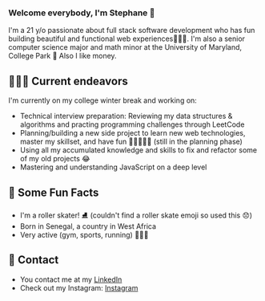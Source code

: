 ### Welcome everybody, I'm Stephane 👋
I'm a 21 y/o passionate about full stack software development who has fun building beautiful and functional web experiences🧑🏾‍💻.
I'm also a senior computer science major and math minor at the University of Maryland, College Park 🏫
Also I like money.

 ## 👨🏾‍💻 Current endeavors
I'm currently on my college winter break and working on:
* Technical interview preparation: Reviewing my data structures & algorithms and practing programming challenges through LeetCode
* Planning/building a new side project to learn new web technologies, master my skillset, and have fun 👷🏾‍♂️👷🏾 (still in the planning phase)
* Using all my accumulated knowledge and skills to fix and refactor some of my old projects 😂
* Mastering and understanding JavaScript on a deep level 

## 🎉 Some Fun Facts
* I'm a roller skater! ⛸ (couldn't find a roller skate emoji so used this 😞)
* Born in Senegal, a country in West Africa 
* Very active (gym, sports, running) 🏋🏽‍♂️

## 📱 Contact
* You contact me at my [LinkedIn](https://www.linkedin.com/in/stephaneyannickmbenga/)
* Check out my Instagram: [Instagram](https://www.instagram.com/stephane.codes?igsh=MXBiZzlwYTc3b2Y2YQ%3D%3D&utm_source=qr)
<!--
**Stephboss9/Stephboss9** is a ✨ _special_ ✨ repository because its `README.md` (this file) appears on your GitHub profile.

Here are some ideas to get you started:

- 🔭 I’m currently working on ...
- 🌱 I’m currently learning ...
- 👯 I’m looking to collaborate on ...
- 🤔 I’m looking for help with ...
- 💬 Ask me about ...
- 📫 How to reach me: ...
- 😄 Pronouns: ...
- ⚡ Fun fact: ...
-->
